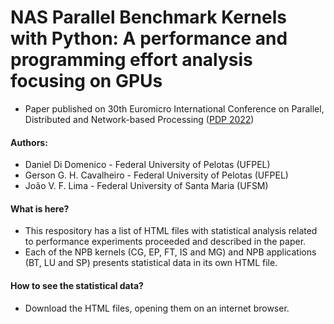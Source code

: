 # NAS Parallel Benchmark Kernels with Python: A performance and programming effort analysis focusing on GPUs
- Paper published on 30th Euromicro International Conference on Parallel, Distributed and Network-based Processing ([PDP 2022](https://pdp2022.infor.uva.es/))

#### Authors: 
- Daniel Di Domenico - Federal University of Pelotas (UFPEL)
- Gerson G. H. Cavalheiro - Federal University of Pelotas (UFPEL)
- João V. F. Lima - Federal University of Santa Maria (UFSM)

#### What is here?
- This respository has a list of HTML files with statistical analysis related to performance experiments proceeded and described in the paper.
- Each of the NPB kernels (CG, EP, FT, IS and MG) and NPB applications (BT, LU and SP) presents statistical data in its own HTML file.

#### How to see the statistical data?
- Download the HTML files, opening them on an internet browser.
